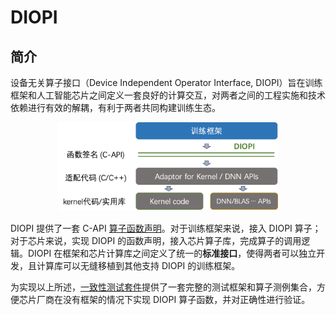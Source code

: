 # DIOPI

## 简介
设备无关算子接口（Device Independent Operator Interface, DIOPI）旨在训练框架和人工智能芯片之间定义一套良好的计算交互，对两者之间的工程实施和技术依赖进行有效的解耦，有利于两者共同构建训练生态。
<div align=center><img src='image/diopi.png' width='70%'></img></div>

DIOPI 提供了一套 C-API [算子函数声明](include/diopi/functions.h)。对于训练框架来说，接入 DIOPI 算子；对于芯片来说，实现 DIOPI 的函数声明，接入芯片算子库，完成算子的调用逻辑。DIOPI 在框架和芯片计算库之间定义了统一的**标准接口**，使得两者可以独立开发，且计算库可以无缝移植到其他支持 DIOPI 的训练框架。

为实现以上所述，[一致性测试套件](https://github.com/ParrotsDL/ConformanceTest-DIOPI)提供了一套完整的测试框架和算子测例集合，方便芯片厂商在没有框架的情况下实现 DIOPI 算子函数，并对正确性进行验证。
